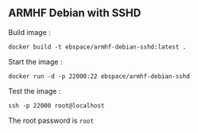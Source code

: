 ## ARMHF Debian with SSHD

Build image :

    docker build -t ebspace/armhf-debian-sshd:latest .


Start the image :

    docker run -d -p 22000:22 ebspace/armhf-debian-sshd


Test the image :

    ssh -p 22000 root@localhost

The root password is  `root`
    
